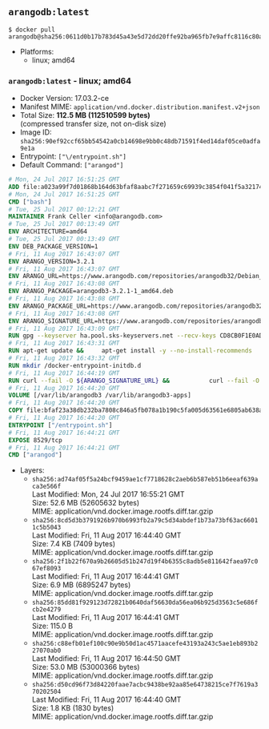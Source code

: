 ## `arangodb:latest`

```console
$ docker pull arangodb@sha256:0611d0b17b783d45a43e5d72dd20ffe92ba965fb7e9affc8116c80a83f230128
```

-	Platforms:
	-	linux; amd64

### `arangodb:latest` - linux; amd64

-	Docker Version: 17.03.2-ce
-	Manifest MIME: `application/vnd.docker.distribution.manifest.v2+json`
-	Total Size: **112.5 MB (112510599 bytes)**  
	(compressed transfer size, not on-disk size)
-	Image ID: `sha256:90ef92ccf65bb54542a0cb14698e9bb0c48db71591f4ed14daf05ce0adfa9e1a`
-	Entrypoint: `["\/entrypoint.sh"]`
-	Default Command: `["arangod"]`

```dockerfile
# Mon, 24 Jul 2017 16:51:25 GMT
ADD file:a023a99f7d01868b164d63bfaf8aabc7f271659c69939c3854f041f5a3217428 in / 
# Mon, 24 Jul 2017 16:51:25 GMT
CMD ["bash"]
# Tue, 25 Jul 2017 00:12:21 GMT
MAINTAINER Frank Celler <info@arangodb.com>
# Tue, 25 Jul 2017 00:13:49 GMT
ENV ARCHITECTURE=amd64
# Tue, 25 Jul 2017 00:13:49 GMT
ENV DEB_PACKAGE_VERSION=1
# Fri, 11 Aug 2017 16:43:07 GMT
ENV ARANGO_VERSION=3.2.1
# Fri, 11 Aug 2017 16:43:07 GMT
ENV ARANGO_URL=https://www.arangodb.com/repositories/arangodb32/Debian_8.0
# Fri, 11 Aug 2017 16:43:08 GMT
ENV ARANGO_PACKAGE=arangodb3-3.2.1-1_amd64.deb
# Fri, 11 Aug 2017 16:43:08 GMT
ENV ARANGO_PACKAGE_URL=https://www.arangodb.com/repositories/arangodb32/Debian_8.0/amd64/arangodb3-3.2.1-1_amd64.deb
# Fri, 11 Aug 2017 16:43:08 GMT
ENV ARANGO_SIGNATURE_URL=https://www.arangodb.com/repositories/arangodb32/Debian_8.0/amd64/arangodb3-3.2.1-1_amd64.deb.asc
# Fri, 11 Aug 2017 16:43:09 GMT
RUN gpg --keyserver ha.pool.sks-keyservers.net --recv-keys CD8CB0F1E0AD5B52E93F41E7EA93F5E56E751E9B
# Fri, 11 Aug 2017 16:43:31 GMT
RUN apt-get update &&     apt-get install -y --no-install-recommends         libjemalloc1 	libsnappy1         ca-certificates         pwgen         curl     &&     rm -rf /var/lib/apt/lists/*
# Fri, 11 Aug 2017 16:43:32 GMT
RUN mkdir /docker-entrypoint-initdb.d
# Fri, 11 Aug 2017 16:44:19 GMT
RUN curl --fail -O ${ARANGO_SIGNATURE_URL} &&           curl --fail -O ${ARANGO_PACKAGE_URL} &&             gpg --verify ${ARANGO_PACKAGE}.asc &&     (echo arangodb3 arangodb3/password password test | debconf-set-selections) &&     (echo arangodb3 arangodb3/password_again password test | debconf-set-selections) &&     DEBIAN_FRONTEND="noninteractive" dpkg -i ${ARANGO_PACKAGE} &&     rm -rf /var/lib/arangodb3/* &&     sed -ri         -e 's!127\.0\.0\.1!0.0.0.0!g'         -e 's!^(file\s*=).*!\1 -!'         -e 's!^#\s*uid\s*=.*!uid = arangodb!'         -e 's!^#\s*gid\s*=.*!gid = arangodb!'         /etc/arangodb3/arangod.conf     &&     rm -f ${ARANGO_PACKAGE}*
# Fri, 11 Aug 2017 16:44:20 GMT
VOLUME [/var/lib/arangodb3 /var/lib/arangodb3-apps]
# Fri, 11 Aug 2017 16:44:20 GMT
COPY file:bfaf23a38db232ba7808c846a5fb078a1b190c5fa005d63561e6805ab638afeb in /entrypoint.sh 
# Fri, 11 Aug 2017 16:44:20 GMT
ENTRYPOINT ["/entrypoint.sh"]
# Fri, 11 Aug 2017 16:44:21 GMT
EXPOSE 8529/tcp
# Fri, 11 Aug 2017 16:44:21 GMT
CMD ["arangod"]
```

-	Layers:
	-	`sha256:ad74af05f5a24bcf9459ae1cf7718628c2aeb6b587eb51b6eeaf639aca3e566f`  
		Last Modified: Mon, 24 Jul 2017 16:55:21 GMT  
		Size: 52.6 MB (52605632 bytes)  
		MIME: application/vnd.docker.image.rootfs.diff.tar.gzip
	-	`sha256:8cd5d3b3791926b970b6993fb2a79c5d34abdef1b73a73bf63ac66011c5b5043`  
		Last Modified: Fri, 11 Aug 2017 16:44:40 GMT  
		Size: 7.4 KB (7409 bytes)  
		MIME: application/vnd.docker.image.rootfs.diff.tar.gzip
	-	`sha256:2f1b22f670a9b26605d51b247d19f4b6355c8adb5e811642faea97c067ef8093`  
		Last Modified: Fri, 11 Aug 2017 16:44:41 GMT  
		Size: 6.9 MB (6895247 bytes)  
		MIME: application/vnd.docker.image.rootfs.diff.tar.gzip
	-	`sha256:85dd81f929123d72821b0640daf56630da56ea06b925d3563c5e686fcb2e4279`  
		Last Modified: Fri, 11 Aug 2017 16:44:41 GMT  
		Size: 115.0 B  
		MIME: application/vnd.docker.image.rootfs.diff.tar.gzip
	-	`sha256:c88efb01ef100c90e9b50d1ac4571aacefe43193a243c5ae1eb893b227070ab0`  
		Last Modified: Fri, 11 Aug 2017 16:44:50 GMT  
		Size: 53.0 MB (53000366 bytes)  
		MIME: application/vnd.docker.image.rootfs.diff.tar.gzip
	-	`sha256:d50cd96f73d84220faae7acbc9438be92aa85e64738215ce7f7619a370202504`  
		Last Modified: Fri, 11 Aug 2017 16:44:40 GMT  
		Size: 1.8 KB (1830 bytes)  
		MIME: application/vnd.docker.image.rootfs.diff.tar.gzip
